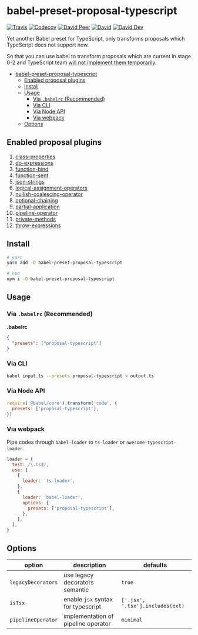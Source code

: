 # babel-preset-proposal-typescript

[![Travis](https://img.shields.io/travis/com/JounQin/babel-preset-proposal-typescript.svg)](https://travis-ci.com/JounQin/babel-preset-proposal-typescript)
[![Codecov](https://img.shields.io/codecov/c/github/JounQin/babel-preset-proposal-typescript.svg)](https://codecov.io/gh/JounQin/babel-preset-proposal-typescript)
[![David Peer](https://img.shields.io/david/peer/JounQin/babel-preset-proposal-typescript.svg)](https://david-dm.org/JounQin/babel-preset-proposal-typescript?type=peer)
[![David](https://img.shields.io/david/JounQin/babel-preset-proposal-typescript.svg)](https://david-dm.org/JounQin/babel-preset-proposal-typescript)
[![David Dev](https://img.shields.io/david/dev/JounQin/babel-preset-proposal-typescript.svg)](https://david-dm.org/JounQin/babel-preset-proposal-typescript?type=dev)

Yet another Babel preset for TypeScript, only transforms proposals which TypeScript does not support now.

So that you can use babel to transform proposals which are current in stage 0-2 and TypeScript team [will not implement them temporarily](https://github.com/Microsoft/TypeScript/issues/19044#event-1293164503).

- [babel-preset-proposal-typescript](#babel-preset-proposal-typescript)
  - [Enabled proposal plugins](#enabled-proposal-plugins)
  - [Install](#install)
  - [Usage](#usage)
    - [Via `.babelrc` (Recommended)](#via-babelrc-recommended)
    - [Via CLI](#via-cli)
    - [Via Node API](#via-node-api)
    - [Via webpack](#via-webpack)
  - [Options](#options)

## Enabled proposal plugins

1. [class-properties](https://www.npmjs.com/package/@babel/plugin-proposal-class-properties)
2. [do-expressions](https://www.npmjs.com/package/@babel/plugin-proposal-do-expressions)
3. [function-bind](https://www.npmjs.com/package/@babel/plugin-proposal-function-bind)
4. [function-sent](https://www.npmjs.com/package/@babel/plugin-proposal-function-sent)
5. [json-strings](https://www.npmjs.com/package/@babel/plugin-proposal-json-strings)
6. [logical-assignment-operators](https://www.npmjs.com/package/@babel/plugin-proposal-logical-assignment-operators)
7. [nullish-coalescing-operator](https://www.npmjs.com/package/@babel/plugin-proposal-nullish-coalescing-operator)
8. [optional-chaining](https://www.npmjs.com/package/@babel/plugin-proposal-optional-chaining)
9. [partial-application](https://www.npmjs.com/package/@babel/plugin-proposal-partial-application)
10. [pipeline-operator](https://www.npmjs.com/package/@babel/plugin-proposal-pipeline-operator)
11. [private-methods](https://www.npmjs.com/package/@babel/plugin-proposal-private-methods)
12. [throw-expressions](https://www.npmjs.com/package/@babel/plugin-proposal-throw-expressions)

## Install

```sh
# yarn
yarn add -D babel-preset-proposal-typescript

# npm
npm i -D babel-preset-proposal-typescript
```

## Usage

### Via `.babelrc` (Recommended)

**.babelrc**

```json
{
  "presets": ["proposal-typescript"]
}
```

### Via CLI

```sh
babel input.ts --presets proposal-typescript > output.ts
```

### Via Node API

```js
require('@babel/core').transform('code', {
  presets: ['proposal-typescript'],
})
```

### Via webpack

Pipe codes through `babel-loader` to `ts-loader` or `awesome-typescript-loader`.

```js
loader = {
  test: /\.ts$/,
  use: [
    {
      loader: 'ts-loader',
    },
    {
      loader: 'babel-loader',
      options: {
        presets: ['proposal-typescript'],
      },
    },
  ],
}
```

## Options

| option             | description                         | defaults                         |
| ------------------ | ----------------------------------- | -------------------------------- |
| `legacyDecorators` | use legacy decorators semantic      | `true`                           |
| `isTsx`            | enable `jsx` syntax for typescript  | `['.jsx', '.tsx'].includes(ext)` |
| `pipelineOperator` | implementation of pipeline operator | `minimal`                        |
